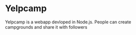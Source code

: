 # Yelpcamp

Yelpcamp is a webapp devloped in Node.js. People can create campgrounds and share it with followers
